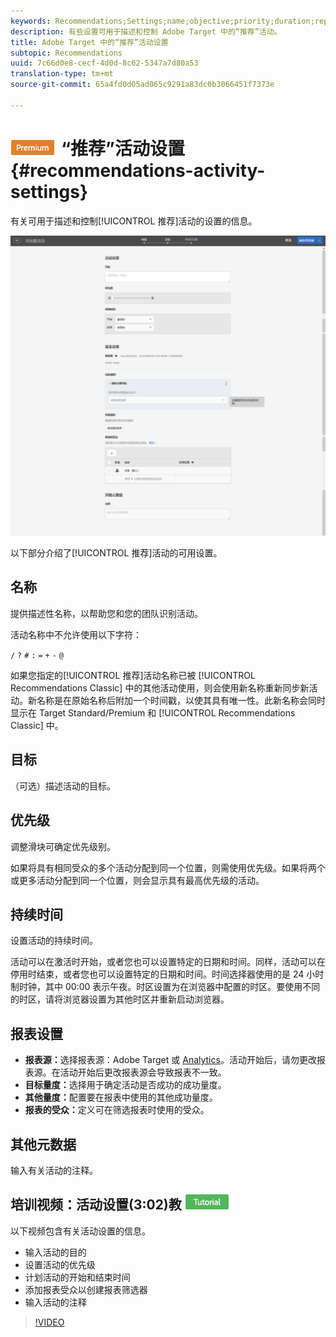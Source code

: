 ```yaml
---
keywords: Recommendations;Settings;name;objective;priority;duration;reporting settings;other metadata
description: 有些设置可用于描述和控制 Adobe Target 中的“推荐”活动。
title: Adobe Target 中的“推荐”活动设置
subtopic: Recommendations
uuid: 7c66d0e8-cecf-4d0d-8c62-5347a7d80a53
translation-type: tm+mt
source-git-commit: 65a4fd0d05ad065c9291a83dc0b3066451f7373e

---
```



# ![PREMIUM](/help/assets/premium.png)“推荐”活动设置{#recommendations-activity-settings}

有关可用于描述和控制[!UICONTROL 推荐]活动的设置的信息。

![“推荐”活动目标和设置页面](/help/c-recommendations/t-create-recs-activity/assets/recs-settings.png)

以下部分介绍了[!UICONTROL 推荐]活动的可用设置。

## 名称

提供描述性名称，以帮助您和您的团队识别活动。

活动名称中不允许使用以下字符：

`/`
`?`
`#`
`:`
`=`
`+`
`-`
`@`

如果您指定的[!UICONTROL 推荐]活动名称已被 [!UICONTROL Recommendations Classic] 中的其他活动使用，则会使用新名称重新同步新活动。新名称是在原始名称后附加一个时间戳，以使其具有唯一性。此新名称会同时显示在 Target Standard/Premium 和 [!UICONTROL Recommendations Classic] 中。

## 目标

（可选）描述活动的目标。

## 优先级

调整滑块可确定优先级别。

如果将具有相同受众的多个活动分配到同一个位置，则需使用优先级。如果将两个或更多活动分配到同一个位置，则会显示具有最高优先级的活动。

## 持续时间

设置活动的持续时间。

活动可以在激活时开始，或者您也可以设置特定的日期和时间。同样，活动可以在停用时结束，或者您也可以设置特定的日期和时间。时间选择器使用的是 24 小时制时钟，其中 00:00 表示午夜。时区设置为在浏览器中配置的时区。要使用不同的时区，请将浏览器设置为其他时区并重新启动浏览器。

## 报表设置

* **报表源：**&#x200B;选择报表源：Adobe Target 或 [Analytics](/help/c-integrating-target-with-mac/a4t/a4t.md)。活动开始后，请勿更改报表源。在活动开始后更改报表源会导致报表不一致。
* **目标量度：**&#x200B;选择用于确定活动是否成功的成功量度。
* **其他量度：**&#x200B;配置要在报表中使用的其他成功量度。
* **报表的受众：**&#x200B;定义可在筛选报表时使用的受众。

## 其他元数据

输入有关活动的注释。

## 培训视频：活动设置(3:02)教 ![程徽章](/help/assets/tutorial.png)

以下视频包含有关活动设置的信息。

* 输入活动的目的
* 设置活动的优先级
* 计划活动的开始和结束时间
* 添加报表受众以创建报表筛选器
* 输入活动的注释

>[!VIDEO](https://video.tv.adobe.com/v/17381)